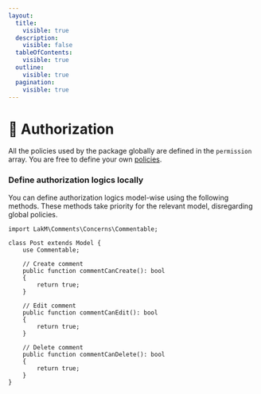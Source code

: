 ```yaml
---
layout:
  title:
    visible: true
  description:
    visible: false
  tableOfContents:
    visible: true
  outline:
    visible: true
  pagination:
    visible: true
---
```


# 🔐 Authorization

All the policies used by the package globally are defined in the `permission` array. You are free to define your own [policies](https://laravel.com/docs/11.x/authorization).

### Define authorization logics locally

You can define authorization logics model-wise using the following methods. These methods take priority for the relevant model, disregarding global policies.

```
import LakM\Comments\Concerns\Commentable;

class Post extends Model {
    use Commentable;
    
    // Create comment
    public function commentCanCreate(): bool
    {
        return true;
    }
    
    // Edit comment
    public function commentCanEdit(): bool
    {
        return true;
    }
    
    // Delete comment
    public function commentCanDelete(): bool
    {
        return true;
    }
}
```
